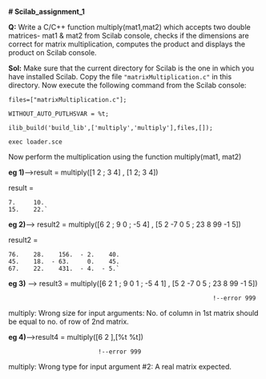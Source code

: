 **# Scilab_assignment_1**

**Q:** Write a C/C++ function multiply(mat1,mat2) which accepts two double matrices- mat1 & mat2 from Scilab console, checks if 
   the dimensions are correct for matrix multiplication, computes the product and displays the product on Scilab console.
   
 
**Sol:** Make sure that the current directory for Scilab is the one in which you have installed Scilab.
  Copy the file `"matrixMultiplication.c"` in this directory.
  Now execute the following command from the Scilab console:
  
 `files=["matrixMultiplication.c"];`
 
 `WITHOUT_AUTO_PUTLHSVAR = %t;`
 
 `ilib_build('build_lib',['multiply','multiply'],files,[]);`
 
 `exec loader.sce`
 
    
  Now perform the multiplication using the function multiply(mat1, mat2)   
  
  
  **eg 1)**-->result = multiply([1 2 ; 3 4] , [1 2; 3 4])
  
   result  =
 
    7.     10.  
    15.    22.` 
  
  
  **eg 2)**--> result2 = multiply([6 2 ; 9 0 ; -5 4] , [5 2 -7 0 5 ; 23 8 99 -1 5])
  
   result2  =
 
    76.    28.    156.  - 2.    40.  
    45.    18.  - 63.     0.    45.  
    67.    22.    431.  - 4.  - 5.`   
 
  
  **eg 3)** --> result3 = multiply([6 2 1 ; 9 0 1 ; -5 4 1] , [5 2 -7 0 5 ; 23 8 99 -1 5])
  
                                                             !--error 999 
multiply: Wrong size for input arguments: No. of column in 1st matrix should be equal to no. of row of 2nd matrix.
 
 **eg 4)**-->result4 = multiply([6 2 ],[%t %t])

                             !--error 999 
multiply: Wrong type for input argument #2: A real matrix expected.
